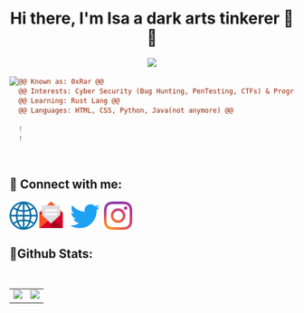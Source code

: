 [website]: http://0xrar.net
[twitter]: https://twitter.com/fcv9_q
[instagram]: https://instagram.com/fcv9
[email]: mailto:RarDev@protonmail.com
[Wave]: https://user-images.githubusercontent.com/33517160/141124623-1b92425a-078c-4e3e-bc0b-1acd7aed22ec.gif

<h1 align="center">Hi there, I'm Isa a dark arts tinkerer 👋😄</h1>

<p align="center"> 
 <img src="https://komarev.com/ghpvc/?username=0xRar&label=Profile%20views&color=0e75b6&style=flat"/> 
</p>

<img align="left" height="170" src="https://user-images.githubusercontent.com/33517160/217376118-ca46862b-4369-4ccd-8e06-c86a7b58698e.gif">


```diff
@@ Known as: 0xRar @@
@@ Interests: Cyber Security (Bug Hunting, PenTesting, CTFs) & Programming @@
@@ Learning: Rust Lang @@
@@ Languages: HTML, CSS, Python, Java(not anymore) @@ 

!                                                                                  
!                                                                                  
```
<br /> 

## 🔗 Connect with me:
[<img align="left" width="50px" src="https://raw.githubusercontent.com/0xRar/0xRar/43de129066894d5dd904315e87a0080d50c234d6/icons/Globe.svg"/>][website]
[<img align="left" width="47px" src="https://raw.githubusercontent.com/0xRar/0xRar/15e0b97359d40a6437137f36355edeb8442433d8/icons/Email.svg"/>][email]
[<img align="left" width="70px" src="https://raw.githubusercontent.com/0xRar/0xRar/6e5db5cb365f440a9150d180506af538a0640a85/icons/Twitter.svg"/>][twitter]
[<img align="left" width="50px" src="https://raw.githubusercontent.com/0xRar/0xRar/43de129066894d5dd904315e87a0080d50c234d6/icons/Instagram.svg"/>][instagram]

<br />
<br />
<br />

<h2>📜Github Stats:</h2>
<table>
  <tr>
    <td>
      <center>
      <img src="https://github-readme-stats.vercel.app/api?username=0xRar&show_icons=true&theme=tokyonight" width="500">
    </td>
    <br>
    <td>
      <center>
      <img src="https://github-readme-stats.vercel.app/api/top-langs/?username=0xRar&layout=compact&theme=tokyonight" width="450">
    </td>
</table>
